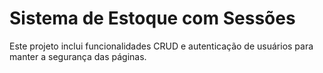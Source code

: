 # Sistema de Estoque com Sessões

Este projeto inclui funcionalidades CRUD e autenticação de usuários para manter a segurança das páginas.



